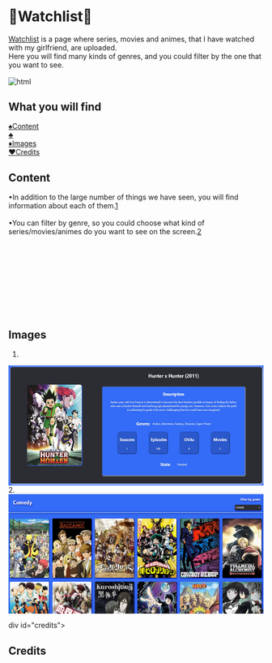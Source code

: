 # :popcorn:Watchlist:popcorn:
<a href="https://souto751.github.io/watchlist/" target="_blank" rel="noreferrer">Watchlist</a> is a page where series, movies and animes, that I have watched with my girlfriend, are uploaded. <br />
Here you will find many kinds of genres, and you could filter by the one that you want to see. <br />

<img src="https://github.com/Souto751/portfolio-react/blob/main/src/images/watchlist.jpg?raw=true" alt="html" align="center" />

## What you will find

<a href="#content">♠Content</a><br/>
<a href="#">♣</a><br/>
<a href="#images">♦Images</a><br/>
<a href="#credits">♥Credits</a><br/>

<div id="content"></div>

## Content


•In addition to the large number of things we have seen, you will find information about each of them.<a href="#one">1</a><br/><br/>
•You can filter by genre, so you could choose what kind of series/movies/animes do you want to see on the screen.<a href="#two">2</a><br/>
<br/><br/><br/><br/><br/><br/><br/><br/><br/>


<div id=""></div>

## 


<div id="images"></div>

## Images

1.
<img id="one" src="https://github.com/Souto751/project-imgs/blob/main/watchlist%20page%20imgs/info.jpg?raw=true" alt="html" align="center" />
2.
<img id="two" src="https://github.com/Souto751/project-imgs/blob/main/watchlist%20page%20imgs/filter.png?raw=true" alt="html" align="center" />

div id="credits"></div>

## Credits

